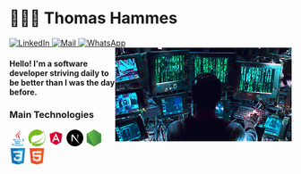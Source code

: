 <h1 align="left">👨🏻‍💻 Thomas Hammes</h1>
<section>

<section align="left">
<a href="https://www.linkedin.com/in/thomas-hammes-5a9119150/" target="_blank">
    <img src="https://img.shields.io/badge/LinkedIn-0077B5?style=for-the-badge&logo=linkedin&logoColor=white" alt="LinkedIn"/>   
  </a>

  <a href="mailto:thomas.hammes@hotmail.com.com" target="_blank">
    <img src="https://img.shields.io/badge/mail-D14836?style=for-the-badge&logo=gmail&logoColor=white" alt="Mail"/>
  </a>
  
   <a href="https://api.whatsapp.com/send?phone=5592981067385&lang=en" target="_blank">
    <img src="https://img.shields.io/badge/WhatsApp-25D366?style=for-the-badge&logo=whatsapp&logoColor=white" alt="WhatsApp"/>
  </a>
  
</section>
  <img align="right" alt="GIF" src="./matrix-operator.gif" width="315"/>  
  
 #### Hello! I'm a software developer striving daily to be better than I was the day before.

</section>

<section>
  
### Main Technologies
<img src="https://github.com/devicons/devicon/blob/master/icons/java/java-original.svg" alt="java" width="30" height="30"/>
<img src="https://github.com/devicons/devicon/blob/master/icons/spring/spring-original.svg" alt="spring" width="30" height="30"/>
<img src="https://github.com/devicons/devicon/blob/master/icons/angular/angular-original.svg" alt="angular" width="30" height="30"/>
<img src="https://github.com/devicons/devicon/blob/master/icons/nextjs/nextjs-original.svg" alt="next" width="30" height="30"/>
<img src="https://raw.githubusercontent.com/devicons/devicon/master/icons/nodejs/nodejs-original.svg" alt="nodejs" width="30" height="30"/>
<img src="https://raw.githubusercontent.com/devicons/devicon/master/icons/css3/css3-original.svg" alt="css3"  width="30" height="30"/>
<img src="https://raw.githubusercontent.com/devicons/devicon/master/icons/html5/html5-original.svg" alt="html5"  width="30" height="30"/> 
</section>

<!--
!
<section>
  
  <img align="left" src="https://github-readme-stats.vercel.app/api/top-langs/?username=thomashammes&layout=compact&theme=dark" width="390px" height="150px"/> 
  
  <img align="left" src="https://github-readme-stats.vercel.app/api?username=thomashammes&show_icons=true&theme=dark&count_private=true" width="390px"/>
 
 </section> -->
